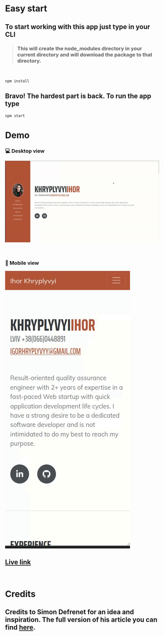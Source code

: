 # Easy start

## To start working with this app just type in your CLI

> ### This will create the **node_modules** directory in your current directory and will download the package to that directory.

<br>

```
npm install
```

## Bravo! The hardest part is back. To run the app type

```
npm start
```

# Demo

### :computer: Desktop view

![](public/assets/img/ezgif.com-gif-maker.gif)

<br>

### :iphone: Mobile view

![Mobile view](public/assets/img/cv-app-reacr-video-mob.gif)

## [Live link](https://resume-app-react.herokuapp.com/#skills)

<br>

# Credits

## Credits to Simon Defrenet for an idea and inspiration. The full version of his article you can find [here](https://www.linkedin.com/pulse/how-make-deploy-your-own-online-resume-using-reactjs-simon-defrenet/?trackingId=S3dpLM%2FKRNGgw0xH2KJBbQ%3D%3D).
